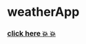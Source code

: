 # weatherApp

 ###  [ click here :boom: :collision: ](https://anilikarikatti.github.io/weatherApp/weather.html)
